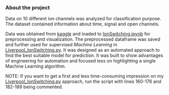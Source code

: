 ### About the project
Data on 10 different ion channels was analyzed for classification purpose. The dataset contained information about time, signal and open channels.

Data was obtained from  [kaggle](https://www.kaggle.com/c/liverpool-ion-switching) and loaded to [IonSwitching.ipynb](IonSwitching.ipynb) for preprocessing and visualization.
The preprocessed dataframe was saved and further used for supervised *Machine Learning* in [Liverpool_IonSwitching.py](Liverpool_IonSwitching.py). It was designed as an automated approach to find the best suitable model for prediction. It was built to show advantages of engineering for automation and focused less on highlighting a single Machine Learning algorithm.

NOTE: If you want to get a first and less time-consuming impression on my [Liverpool_IonSwitching.py](Liverpool_IonSwitching.py) approach, run the script with lines 160-176 and 182-189 being commented.
